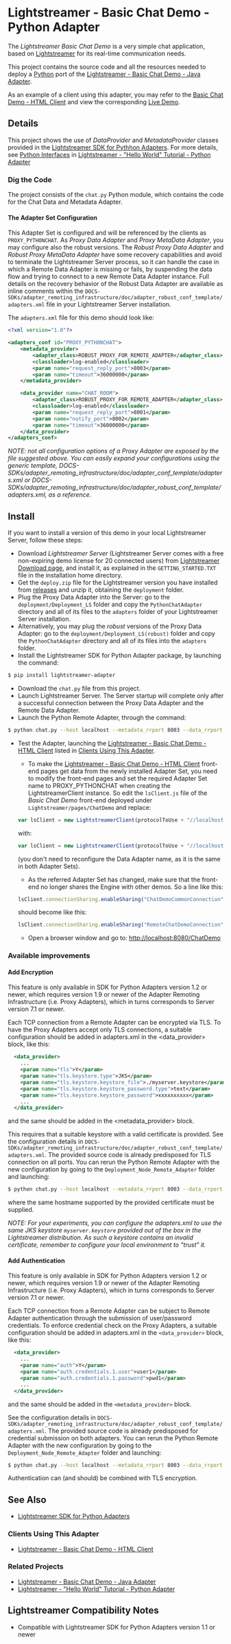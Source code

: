 # Lightstreamer - Basic Chat Demo - Python Adapter #
<!-- START DESCRIPTION lightstreamer-example-chat-adapter-python -->

The *Lightstreamer Basic Chat Demo* is a very simple chat application, based on [Lightstreamer](http://www.lightstreamer.com) for its real-time communication needs.

This project contains the source code and all the resources needed to deploy a [Python](https://www.python.org) port of the [Lightstreamer - Basic Chat Demo - Java Adapter](https://github.com/Lightstreamer/Lightstreamer-example-Chat-adapter-java).

As an example of a client using this adapter, you may refer to the [Basic Chat Demo - HTML Client](https://github.com/Lightstreamer/Lightstreamer-example-chat-client-javascript) and view the corresponding [Live Demo](http://demos.lightstreamer.com/ChatDemo/).

## Details

This project shows the use of *DataProvider* and *MetadataProvider* classes provided in the [Lightstreamer SDK for Pythhon Adapters](https://github.com/Lightstreamer/Lightstreamer-lib-python-adapter). For more details, see [Python Interfaces](https://github.com/Lightstreamer/Lightstreamer-example-HelloWorld-adapter-python#python-interfaces) in [Lightstreamer - "Hello World" Tutorial - Python Adapter](https://github.com/Lightstreamer/Lightstreamer-example-HelloWorld-adapter-python)

### Dig the Code

The project consists of the `chat.py` Python module, which contains  the code for the Chat Data and Metadata Adapter.


#### The Adapter Set Configuration
This Adapter Set is configured and will be referenced by the clients as `PROXY_PYTHONCHAT`.
As *Proxy Data Adapter* and *Proxy MetaData Adapter*, you may configure also the robust versions. The *Robust Proxy Data Adapter* and *Robust Proxy MetaData Adapter* have some recovery capabilities and avoid to terminate the Lightstreamer Server process, so it can handle the case in which a Remote Data Adapter is missing or fails, by suspending the data flow and trying to connect to a new Remote Data Adapter instance. Full details on the recovery behavior of the Robust Data Adapter are available as inline comments within the `DOCS-SDKs/adapter_remoting_infrastructure/doc/adapter_robust_conf_template/adapters.xml` file in your Lightstreamer Server installation.

The `adapters.xml` file for this demo should look like:

```xml
<?xml version="1.0"?>

<adapters_conf id="PROXY_PYTHONCHAT">
    <metadata_provider>
        <adapter_class>ROBUST_PROXY_FOR_REMOTE_ADAPTER</adapter_class>
        <classloader>log-enabled</classloader>
        <param name="request_reply_port">8003</param>
        <param name="timeout">36000000</param>
    </metadata_provider>

    <data_provider name="CHAT_ROOM">
        <adapter_class>ROBUST_PROXY_FOR_REMOTE_ADAPTER</adapter_class>
        <classloader>log-enabled</classloader>
        <param name="request_reply_port">8001</param>
        <param name="notify_port">8002</param>
        <param name="timeout">36000000</param>
    </data_provider>
</adapters_conf>
```

*NOTE: not all configuration options of a Proxy Adapter are exposed by the file suggested above.
You can easily expand your configurations using the generic template, DOCS-SDKs/adapter_remoting_infrastructure/doc/adapter_conf_template/adapters.xml or DOCS-SDKs/adapter_remoting_infrastructure/doc/adapter_robust_conf_template/adapters.xml, as a reference.*

<!-- END DESCRIPTION lightstreamer-example-chat-adapter-python -->

## Install
If you want to install a version of this demo in your local Lightstreamer Server, follow these steps:
* Download *Lightstreamer Server* (Lightstreamer Server comes with a free non-expiring demo license for 20 connected users) from [Lightstreamer Download page](http://www.lightstreamer.com/download.htm), and install it, as explained in the `GETTING_STARTED.TXT` file in the installation home directory.
* Get the `deploy.zip` file for the Lightstreamer version you have installed from [releases](https://github.com/Lightstreamer/Lightstreamer-example-chat-adapter-python/releases) and unzip it, obtaining the `deployment` folder.
* Plug the Proxy Data Adapter into the Server: go to the `deployment/Deployment_LS` folder and copy the `PythonChatAdapter` directory and all of its files to the `adapters` folder of your Lightstreamer Server installation.
* Alternatively, you may plug the *robust* versions of the Proxy Data Adapter: go to the `deployment/Deployment_LS(robust)` folder and copy the `PythonChatAdapter` directory and all of its files into the `adapters` folder.
* Install the Lightstreamer SDK for Python Adapter package, by launching the command:

 ```bash
 $ pip install lightstreamer-adapter
 ```
* Download the `chat.py` file from this project.
* Launch Lightstreamer Server. The Server startup will complete only after a successful connection between the Proxy Data Adapter and the Remote Data Adapter.
* Launch the Python Remote Adapter, through the command:

 ```bash
 $ python chat.py --host localhost --metadata_rrport 8003 --data_rrport 8001 --data_notifport 8002
 ```
* Test the Adapter, launching the [Lightstreamer - Basic Chat Demo - HTML Client](https://github.com/Lightstreamer/Lightstreamer-example-Chat-client-javascript) listed in [Clients Using This Adapter](#clients-using-this-adapter).
    * To make the [Lightstreamer - Basic Chat Demo - HTML Client](https://github.com/Lightstreamer/Lightstreamer-example-Chat-client-javascript) front-end pages get data from the newly installed Adapter Set, you need to modify the front-end pages and set the required Adapter Set name to PROXY_PYTHONCHAT when creating the LightstreamerClient instance. So edit the `lsClient.js` file of the *Basic Chat Demo* front-end deployed under `Lightstreamer/pages/ChatDemo` and replace:

     ```javascript
     var lsClient = new LightstreamerClient(protocolToUse + "//localhost:" + portToUse, "CHAT");
     ```
     with:
     ```javascript
     var lsClient = new LightstreamerClient(protocolToUse + "//localhost:" + portToUse, "PROXY_PYTHONCHAT");
     ```
     (you don't need to reconfigure the Data Adapter name, as it is the same in both Adapter Sets).
    * As the referred Adapter Set has changed, make sure that the front-end no longer shares the Engine with other demos. So a line like this:
     ```javascript
     lsClient.connectionSharing.enableSharing("ChatDemoCommonConnection", "ATTACH", "CREATE");
     ```
     should become like this:

     ```javascript
     lsClient.connectionSharing.enableSharing("RemoteChatDemoConnection", "ATTACH", "CREATE");
     ```
    * Open a browser window and go to: [http://localhost:8080/ChatDemo](http://localhost:8080/ChatDemo)

### Available improvements

#### Add Encryption


This feature is only available in SDK for Python Adapters version 1.2 or newer, which requires version 1.9 or newer of the Adapter Remoting Infrastructure (i.e. Proxy Adapters), which in turns corresponds to Server version 7.1 or newer.

Each TCP connection from a Remote Adapter can be encrypted via TLS. To have the Proxy Adapters accept only TLS connections, a suitable configuration should be added in adapters.xml in the <data_provider> block, like this:
```xml
  <data_provider>
    ...
    <param name="tls">Y</param>
    <param name="tls.keystore.type">JKS</param>
    <param name="tls.keystore.keystore_file">./myserver.keystore</param>
    <param name="tls.keystore.keystore_password.type">text</param>
    <param name="tls.keystore.keystore_password">xxxxxxxxxx</param>
    ...
  </data_provider>
```
and the same should be added in the <metadata_provider> block.

This requires that a suitable keystore with a valid certificate is provided. See the configuration details in `DOCS-SDKs/adapter_remoting_infrastructure/doc/adapter_robust_conf_template/adapters.xml`.
The provided source code is already predisposed for TLS connection on all ports. You can rerun the Python Remote Adapter with the new configuration by going to the `Deployment_Node_Remote_Adapter` folder and launching:
 
 ```bash
 $ python chat.py --host localhost --metadata_rrport 8003 --data_rrport 8001 --data_notifport 8002 --tls
 ```
where the same hostname supported by the provided certificate must be supplied.

*NOTE: For your experiments, you can configure the adapters.xml to use the same JKS keystore `myserver.keystore`
provided out of the box in the Lightstreamer distribution. 
As such a keystore contains an invalid certificate, remember to configure your local environment to "trust" it.*

#### Add Authentication

This feature is only available in SDK for Python Adapters version 1.2 or newer, which requires version 1.9 or newer of the Adapter Remoting Infrastructure (i.e. Proxy Adapters), which in turns corresponds to Server version 7.1 or newer.

Each TCP connection from a Remote Adapter can be subject to Remote Adapter authentication through the submission of user/password credentials. To enforce credential check on the Proxy Adapters, a suitable configuration should be added in adapters.xml in the `<data_provider>` block, like this:

```xml
  <data_provider>
    ...
    <param name="auth">Y</param>
    <param name="auth.credentials.1.user">user1</param>
    <param name="auth.credentials.1.password">pwd1</param>
    ...
  </data_provider>
```
and the same should be added in the `<metadata_provider>` block.

See the configuration details in `DOCS-SDKs/adapter_remoting_infrastructure/doc/adapter_robust_conf_template/adapters.xml`.
The provided source code is already predisposed for credential submission on both adapters. You can rerun the Python Remote Adapter with the new configuration by going to the `Deployment_Node_Remote_Adapter` folder and launching:

 ```bash
 $ python chat.py --host localhost --metadata_rrport 8003 --data_rrport 8001 --data_notifport 8002 --user user1 --password pwd1
 ```

Authentication can (and should) be combined with TLS encryption.

## See Also

*    [Lightstreamer SDK for Python Adapters](https://github.com/Lightstreamer/Lightstreamer-lib-python-adapter)

### Clients Using This Adapter
<!-- START RELATED_ENTRIES -->

*    [Lightstreamer - Basic Chat Demo - HTML Client](https://github.com/Lightstreamer/Lightstreamer-example-Chat-client-javascript)

<!-- END RELATED_ENTRIES -->

### Related Projects

*    [Lightstreamer - Basic Chat Demo - Java Adapter](https://github.com/Lightstreamer/Lightstreamer-example-Chat-adapter-java)
*    [Lightstreamer - "Hello World" Tutorial - Python Adapter](https://github.com/Lightstreamer/Lightstreamer-example-HelloWorld-adapter-python)

## Lightstreamer Compatibility Notes

* Compatible with Lightstreamer SDK for Python Adapters version 1.1 or newer
